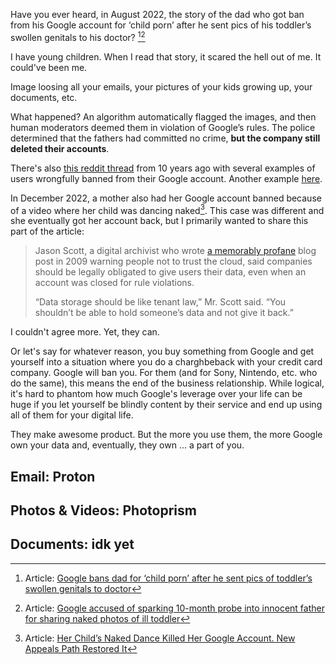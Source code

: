 Have you ever heard, in August 2022, the story of the dad who got ban from his Google account for ‘child porn’ after he sent pics of his toddler’s swollen genitals to his doctor? [^1][^2]

I have young children. When I read that story, it scared the hell out of me. It could've been me. 

Image loosing all your emails, your pictures of your kids growing up, your documents, etc. 

What happened? An algorithm automatically flagged the images, and then human moderators deemed them in violation of Google’s rules. The police determined that the fathers had committed no crime, **but the company still deleted their accounts**.

There's also [this reddit thread](https://www.reddit.com/r/google/comments/1aqydp/googles_automated_ban_system_has_been_suspending/) from 10 years ago with several examples of users wrongfully banned from their Google account. Another example [here](https://www.reddit.com/r/degoogle/comments/zuuf84/my_account_was_disabled_for_a_false_violation_of/). 

In December 2022, a mother also had her Google account banned because of a video where her child was dancing naked[^3]. This case was different and she eventually got her account back, but I primarily wanted to share this part of the article:

> Jason Scott, a digital archivist who wrote [a memorably profane](http://ascii.textfiles.com/archives/1717) blog post in 2009 warning people not to trust the cloud, said companies should be legally obligated to give users their data, even when an account was closed for rule violations.
> 
> “Data storage should be like tenant law,” Mr. Scott said. “You shouldn’t be able to hold someone’s data and not give it back.”

I couldn't agree more. Yet, they can. 

Or let's say for whatever reason, you buy something from Google and get yourself into a situation where you do a charghbeback with your credit card company. Google will ban you. For them (and for Sony, Nintendo, etc. who do the same), this means the end of the business relationship. While logical, it's hard to phantom how much Google's leverage over your life can be huge if you let yourself be blindly content by their service and end up using all of them for your digital life.

They make awesome product. But the more you use them, the more Google own your data and, eventually, they own ... a part of you.

[^1]: Article: [Google bans dad for ‘child porn’ after he sent pics of toddler’s swollen genitals to doctor](https://nypost.com/2022/08/22/google-bans-dad-for-sending-pics-of-toddlers-swollen-genitals-to-doctor/)

[^2]: Article: [Google accused of sparking 10-month probe into innocent father for sharing naked photos of ill toddler](https://www.independent.co.uk/tech/google-surveillance-photo-mark-child-porn-b2149861.html)

[^3]: Article: [Her Child’s Naked Dance Killed Her Google Account. New Appeals Path Restored It](https://www.nytimes.com/2022/12/30/technology/google-appeals-change.html)

## Email: Proton

## Photos & Videos: Photoprism

## Documents: idk yet